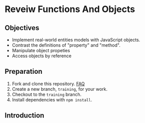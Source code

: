 # Reveiw Functions And Objects


## Objectives

- Implement real-world entities models with JavaScript objects.
- Contrast the definitions of "property" and "method".
- Manipulate object propeties
- Access objects by reference

## Preparation

1. Fork and clone this repository.
 [FAQ](https://git.generalassemb.ly/ga-wdi-boston/meta/wiki/ForkAndClone)
1. Create a new branch, `training`, for your work.
1. Checkout to the `training` branch.
1. Install dependencies with `npm install`.

## Introduction
